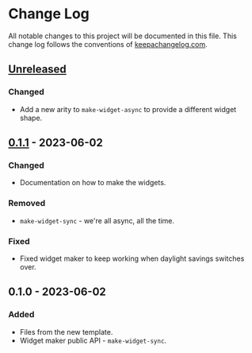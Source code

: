 # Change Log
All notable changes to this project will be documented in this file. This change log follows the conventions of [keepachangelog.com](http://keepachangelog.com/).

## [Unreleased]
### Changed
- Add a new arity to `make-widget-async` to provide a different widget shape.

## [0.1.1] - 2023-06-02
### Changed
- Documentation on how to make the widgets.

### Removed
- `make-widget-sync` - we're all async, all the time.

### Fixed
- Fixed widget maker to keep working when daylight savings switches over.

## 0.1.0 - 2023-06-02
### Added
- Files from the new template.
- Widget maker public API - `make-widget-sync`.

[Unreleased]: https://sourcehost.site/your-name/my-hiccup/compare/0.1.1...HEAD
[0.1.1]: https://sourcehost.site/your-name/my-hiccup/compare/0.1.0...0.1.1
